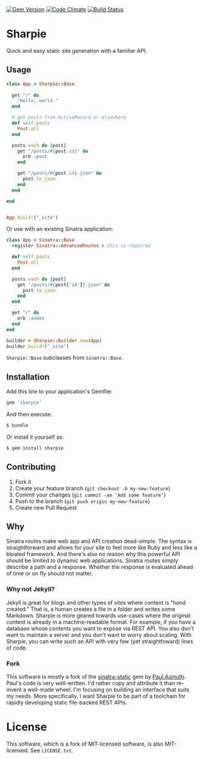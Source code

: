 [![Gem Version](https://badge.fury.io/rb/sharpie.png)](http://badge.fury.io/rb/sharpie) [![Code Climate](https://codeclimate.com/github/adelevie/sharpie.png)](https://codeclimate.com/github/adelevie/sharpie) [![Build Status](https://travis-ci.org/adelevie/sharpie.png)](https://travis-ci.org/adelevie/sharpie)

# Sharpie

Quick and easy static site generation with a familiar API.

## Usage

```ruby
class App < Sharpie::Base
  
  get "/" do
    "Hello, world."
  end

  # get posts from ActiveRecord or elsewhere
  def self.posts
    Post.all
  end

  posts.each do |post|
    get "/posts/#{post.id}" do
      erb :post
    end

    get "/posts/#{post.id}.json" do
      post.to_json
    end
  end

end


App.build!("_site")
```

Or use with an existing Sinatra application:

```ruby
class App < Sinatra::Base
  register Sinatra::AdvancedRoutes # this is required

  def self.posts
    Post.all
  end

  posts.each do |post|
    get "/posts/#{post['id']}.json" do
      post.to_json
    end
  end

  get "/" do
    erb :index
  end
end

builder = Sharpie::Builder.new(App)
builder.build!("_site")
```

`Sharpie::Base` subclasses from `Sinatra::Base`.

## Installation

Add this line to your application's Gemfile:

```ruby
gem 'sharpie'
```

And then execute:

```sh
$ bundle
```

Or install it yourself as:

```sh
$ gem install sharpie
```

## Contributing

1. Fork it
2. Create your feature branch (`git checkout -b my-new-feature`)
3. Commit your changes (`git commit -am 'Add some feature'`)
4. Push to the branch (`git push origin my-new-feature`)
5. Create new Pull Request

## Why 

Sinatra routes make web app and API creation dead-simple. The syntax is straightforward and allows for your site to feel more like Ruby and less like a bloated framework. And there's also no reason why this powerful API should be limited to dynamic web applications. Sinatra routes simply describe a path and a response. Whether the response is evaluated ahead of time or on fly should not matter.

### Why not Jekyll?

Jekyll is great for blogs and other types of sites where content is "hand created." That is, a human creates a file in a folder and writes some Markdown. Sharpie is more geared towards use-cases where the original content is already in a machine-readable format. For example, if you have a database whose contents you want to expose via REST API. You also don't want to maintain a server and you don't want to worry about scaling. With Sharpie, you can write such an API with very few (yet straightfoward) lines of code.

### Fork

This software is mostly a fork of the [sinatra-static](https://github.com/paulasmuth/sinatra-static) gem by [Paul Asmuth](https://twitter.com/paulasmuth). Paul's code is very well-written. I'd rather copy and attribute it than re-invent a well-made wheel. I'm focusing on building an interface that suits my needs. More specifically, I want Sharpie to be part of a toolchain for rapidly developing static file-backed REST APIs.

# License

This software, which is a fork of MIT-licensed software, is also MIT-licensed. See `LICENSE.txt`.
